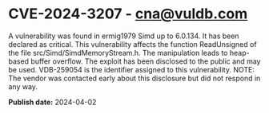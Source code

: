 # CVE-2024-3207 - cna@vuldb.com

A vulnerability was found in ermig1979 Simd up to 6.0.134. It has been declared as critical. This vulnerability affects the function ReadUnsigned of the file src/Simd/SimdMemoryStream.h. The manipulation leads to heap-based buffer overflow. The exploit has been disclosed to the public and may be used. VDB-259054 is the identifier assigned to this vulnerability. NOTE: The vendor was contacted early about this disclosure but did not respond in any way.

**Publish date:** 2024-04-02
